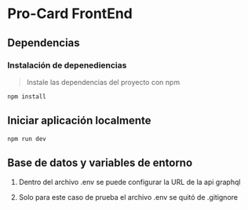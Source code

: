 # Pro-Card FrontEnd

## Dependencias

### Instalación de depenediencias

> Instale las dependencias del proyecto con npm

```
npm install
```


## Iniciar aplicación localmente

```
npm run dev
```

## Base de datos y variables de entorno

1) Dentro del archivo .env se puede configurar la URL de la api graphql

2) Solo para este caso de prueba el archivo .env se quitó de .gitignore